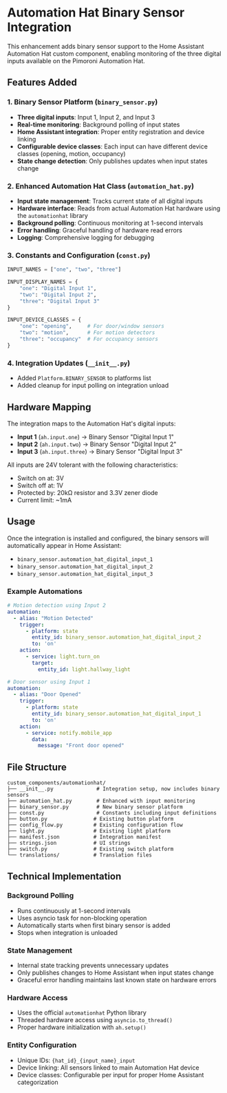 # Automation Hat Binary Sensor Integration

This enhancement adds binary sensor support to the Home Assistant Automation Hat custom component, enabling monitoring of the three digital inputs available on the Pimoroni Automation Hat.

## Features Added

### 1. Binary Sensor Platform (`binary_sensor.py`)
- **Three digital inputs**: Input 1, Input 2, and Input 3
- **Real-time monitoring**: Background polling of input states
- **Home Assistant integration**: Proper entity registration and device linking
- **Configurable device classes**: Each input can have different device classes (opening, motion, occupancy)
- **State change detection**: Only publishes updates when input states change

### 2. Enhanced Automation Hat Class (`automation_hat.py`)
- **Input state management**: Tracks current state of all digital inputs
- **Hardware interface**: Reads from actual Automation Hat hardware using the `automationhat` library
- **Background polling**: Continuous monitoring at 1-second intervals
- **Error handling**: Graceful handling of hardware read errors
- **Logging**: Comprehensive logging for debugging

### 3. Constants and Configuration (`const.py`)
```python
INPUT_NAMES = ["one", "two", "three"]

INPUT_DISPLAY_NAMES = {
    "one": "Digital Input 1",
    "two": "Digital Input 2", 
    "three": "Digital Input 3"
}

INPUT_DEVICE_CLASSES = {
    "one": "opening",     # For door/window sensors
    "two": "motion",      # For motion detectors
    "three": "occupancy"  # For occupancy sensors
}
```

### 4. Integration Updates (`__init__.py`)
- Added `Platform.BINARY_SENSOR` to platforms list
- Added cleanup for input polling on integration unload

## Hardware Mapping

The integration maps to the Automation Hat's digital inputs:
- **Input 1** (`ah.input.one`) → Binary Sensor "Digital Input 1"
- **Input 2** (`ah.input.two`) → Binary Sensor "Digital Input 2"  
- **Input 3** (`ah.input.three`) → Binary Sensor "Digital Input 3"

All inputs are 24V tolerant with the following characteristics:
- Switch on at: 3V
- Switch off at: 1V
- Protected by: 20kΩ resistor and 3.3V zener diode
- Current limit: ~1mA

## Usage

Once the integration is installed and configured, the binary sensors will automatically appear in Home Assistant:

- `binary_sensor.automation_hat_digital_input_1`
- `binary_sensor.automation_hat_digital_input_2`
- `binary_sensor.automation_hat_digital_input_3`

### Example Automations

```yaml
# Motion detection using Input 2
automation:
  - alias: "Motion Detected"
    trigger:
      - platform: state
        entity_id: binary_sensor.automation_hat_digital_input_2
        to: 'on'
    action:
      - service: light.turn_on
        target:
          entity_id: light.hallway_light

# Door sensor using Input 1
automation:
  - alias: "Door Opened"
    trigger:
      - platform: state
        entity_id: binary_sensor.automation_hat_digital_input_1
        to: 'on'
    action:
      - service: notify.mobile_app
        data:
          message: "Front door opened"
```

## File Structure

```
custom_components/automationhat/
├── __init__.py              # Integration setup, now includes binary sensors
├── automation_hat.py        # Enhanced with input monitoring
├── binary_sensor.py         # New binary sensor platform
├── const.py                 # Constants including input definitions
├── button.py               # Existing button platform
├── config_flow.py          # Existing configuration flow
├── light.py                # Existing light platform
├── manifest.json           # Integration manifest
├── strings.json            # UI strings
├── switch.py               # Existing switch platform
└── translations/           # Translation files
```

## Technical Implementation

### Background Polling
- Runs continuously at 1-second intervals
- Uses asyncio task for non-blocking operation
- Automatically starts when first binary sensor is added
- Stops when integration is unloaded

### State Management
- Internal state tracking prevents unnecessary updates
- Only publishes changes to Home Assistant when input states change
- Graceful error handling maintains last known state on hardware errors

### Hardware Access
- Uses the official `automationhat` Python library
- Threaded hardware access using `asyncio.to_thread()` 
- Proper hardware initialization with `ah.setup()`

### Entity Configuration
- Unique IDs: `{hat_id}_{input_name}_input`
- Device linking: All sensors linked to main Automation Hat device
- Device classes: Configurable per input for proper Home Assistant categorization
